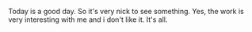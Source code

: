 Today is a good day. So it's very nick to see something. Yes, the work is very interesting with me and i don't like it. It's all.
